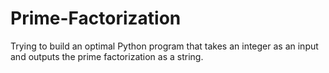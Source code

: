 # Prime-Factorization
Trying to build an optimal Python program that takes an integer as an input and outputs the prime factorization as a string.
